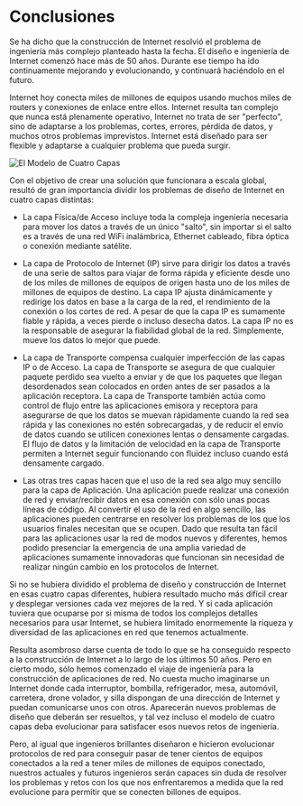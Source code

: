 Conclusiones
============

Se ha dicho que la construcción de Internet resolvió el problema de ingeniería
más complejo planteado hasta la fecha. El diseño e ingeniería de Internet comenzó hace
más de 50 años. Durante ese tiempo ha ido continuamente mejorando y evolucionando,
y continuará haciéndolo en el futuro.

Internet hoy conecta miles de millones de equipos usando muchos miles de routers
y conexiones de enlace entre ellos. Internet resulta tan complejo que nunca está
plenamente operativo, Internet no trata de ser "perfecto", sino de adaptarse
a los problemas, cortes, errores, pérdida de datos, y muchos otros
problemas imprevistos. Internet está diseñado para ser flexible y adaptarse a
cualquier problema que pueda surgir.

![El Modelo de Cuatro Capas](../images/layers)

Con el objetivo de crear una solución que funcionara a escala global, resultó de
gran importancia dividir los problemas de diseño de Internet en cuatro capas
distintas:

* La capa Física/de Acceso incluye toda la compleja ingeniería necesaria para mover
los datos a través de un único "salto", sin importar si el salto es a través de una
red WiFi inalámbrica, Ethernet cableado, fibra óptica o conexión mediante satélite.

* La capa de Protocolo de Internet (IP) sirve para dirigir los datos a través de
una serie de saltos para viajar de forma rápida y eficiente desde uno de los miles
de millones de equipos de origen hasta uno de los miles de millones de equipos de
destino. La capa IP ajusta dinámicamente y redirige los datos en base a la carga
de la red, el rendimiento de la conexión o los cortes de red. A pesar de que la
capa IP es sumamente fiable y rápida, a veces pierde o incluso desecha datos. La
capa IP no es la responsable de asegurar la fiabilidad global de la red.
Simplemente, mueve los datos lo mejor que puede.

* La capa de Transporte compensa cualquier imperfección de las capas IP o de Acceso.
La capa de Transporte se asegura de que cualquier paquete perdido sea vuelto a
enviar y de que los paquetes que llegan desordenados sean colocados en orden
antes de ser pasados a la aplicación receptora. La capa de Transporte también
actúa como control de flujo entre las aplicaciones emisora y receptora para
asegurarse de que los datos se muevan rápidamente cuando la red sea rápida y
las conexiones no estén sobrecargadas, y de reducir el envío de datos cuando
se utilicen conexiones lentas o densamente cargadas. El flujo de datos y la
limitación de velocidad en la capa de Transporte permiten a Internet seguir
funcionando con fluidez incluso cuando está densamente cargado.

* Las otras tres capas hacen que el uso de la red sea algo muy sencillo para
la capa de Aplicación. Una aplicación puede realizar una conexión de red y
enviar/recibir datos en esa conexión con sólo unas pocas líneas de código.
Al convertir el uso de la red en algo sencillo, las aplicaciones pueden centrarse
en resolver los problemas de los que los usuarios finales necesitan que se ocupen.
Dado que resulta tan fácil para las aplicaciones usar la red de modos nuevos y
diferentes, hemos podido presenciar la emergencia de una amplia variedad de aplicaciones
sumamente innovadoras que funcionan sin necesidad de realizar ningún cambio en los
protocolos de Internet.

Si no se hubiera dividido el problema de diseño y construcción de Internet en esas
cuatro capas diferentes, hubiera resultado mucho más difícil crear y desplegar
versiones cada vez mejores de la red. Y si cada aplicación tuviera que ocuparse
por si misma de todos los complejos detalles necesarios para usar Internet, se
hubiera limitado enormemente la riqueza y diversidad de las aplicaciones en red
que tenemos actualmente.

Resulta asombroso darse cuenta de todo lo que se ha conseguido respecto a la
construcción de Internet a lo largo de los últimos 50 años. Pero en cierto modo,
sólo hemos comenzado el viaje de ingeniería para la construcción de aplicaciones
de red. No cuesta mucho imaginarse un Internet donde cada interruptor, bombilla,
refrigerador, mesa, automóvil, carretera, drone volador, y silla dispongan de
una dirección de Internet y puedan comunicarse unos con otros. Aparecerán nuevos
problemas de diseño que deberán ser resueltos, y tal vez incluso el modelo
de cuatro capas deba evolucionar para satisfacer esos nuevos retos de ingeniería.

Pero, al igual que ingenieros brillantes diseñaron e hicieron evolucionar
protocolos de red para conseguir pasar de tener cientos de equipos conectados a la red a
tener miles de millones de equipos conectado, nuestros actuales y futuros ingenieros
serán capaces sin duda de resolver los problemas y retos con los que nos enfrentaremos
a medida que la red evolucione para permitir que se conecten billones de equipos.